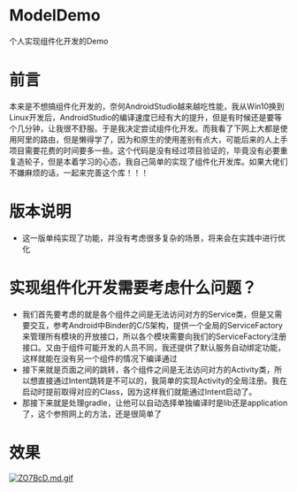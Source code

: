 # ModelDemo
个人实现组件化开发的Demo

# 前言

本来是不想搞组件化开发的，奈何AndroidStudio越来越吃性能，我从Win10换到Linux开发后，AndroidStudio的编译速度已经有大的提升，但是有时候还是要等个几分钟，让我很不舒服。于是我决定尝试组件化开发。而我看了下网上大都是使用阿里的路由，但是懒得学了，因为和原生的使用差别有点大，可能后来的人上手项目需要花费的时间要多一些。这个代码是没有经过项目验证的，毕竟没有必要重复造轮子，但是本着学习的心态，我自己简单的实现了组件化开发库。如果大佬们不嫌麻烦的话，一起来完善这个库！！！

# 版本说明

+ 这一版单纯实现了功能，并没有考虑很多复杂的场景，将来会在实践中进行优化

# 实现组件化开发需要考虑什么问题？

+ 我们首先要考虑的就是各个组件之间是无法访问对方的Service类，但是又需要交互，参考Android中Binder的C/S架构，提供一个全局的ServiceFactory来管理所有模块的开放接口，所以各个模块需要向我们的ServiceFactory注册接口。又由于组件可能开发的人员不同，我还提供了默认服务自动绑定功能，这样就能在没有另一个组件的情况下编译通过
+ 接下来就是页面之间的跳转，各个组件之间是无法访问对方的Activity类，所以想直接通过Intent跳转是不可以的，我简单的实现Activity的全局注册。我在启动时提前取得对应的Class，因为这样我们就能通过Intent启动了。
+ 那接下来就是处理gradle，让他可以自动选择单独编译时是lib还是application了，这个参照网上的方法，还是很简单了

# 效果

[![ZO7BcD.md.gif](https://s2.ax1x.com/2019/07/18/ZO7BcD.md.gif)](https://imgchr.com/i/ZO7BcD)